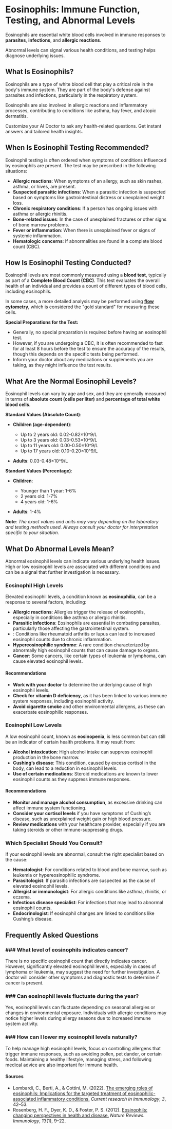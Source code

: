 # Eosinophils: Immune Function, Testing, and Abnormal Levels

Eosinophils are essential white blood cells involved in immune responses to **parasites**, **infections**, and **allergic reactions**.

Abnormal levels can signal various health conditions, and testing helps diagnose underlying issues.

## What Is Eosinophils?

Eosinophils are a type of white blood cell that play a critical role in the body's immune system. They are part of the body's defense against parasites and infections, particularly in the respiratory system.

Eosinophils are also involved in allergic reactions and inflammatory processes, contributing to conditions like asthma, hay fever, and atopic dermatitis.

Customize your AI Doctor to ask any health-related questions. Get instant answers and tailored health insights.

## When Is Eosinophil Testing Recommended?

Eosinophil testing is often ordered when symptoms of conditions influenced by eosinophils are present. The test may be prescribed in the following situations:

- **Allergic reactions**: When symptoms of an allergy, such as skin rashes, asthma, or hives, are present.
- **Suspected parasitic infections**: When a parasitic infection is suspected based on symptoms like gastrointestinal distress or unexplained weight loss.
- **Chronic respiratory conditions**: If a person has ongoing issues with asthma or allergic rhinitis.
- **Bone-related issues**: In the case of unexplained fractures or other signs of bone marrow problems.
- **Fever or inflammation**: When there is unexplained fever or signs of systemic inflammation.
- **Hematologic concerns**: If abnormalities are found in a complete blood count (CBC).

## How Is Eosinophil Testing Conducted?

Eosinophil levels are most commonly measured using a **blood test**, typically as part of a **Complete Blood Count (CBC)**. This test evaluates the overall health of an individual and provides a count of different types of blood cells, including eosinophils.

In some cases, a more detailed analysis may be performed using [**flow cytometry**](https://pmc.ncbi.nlm.nih.gov/articles/PMC5939936/#:~:text=Flow%20cytometry%20is%20a%20technology,as%20photodiodes%20or%20photomultiplier%20tubes.), which is considered the "gold standard" for measuring these cells.

**Special Preparations for the Test:**

- Generally, no special preparation is required before having an eosinophil test.
- However, if you are undergoing a CBC, it is often recommended to fast for at least 8 hours before the test to ensure the accuracy of the results, though this depends on the specific tests being performed.
- Inform your doctor about any medications or supplements you are taking, as they might influence the test results.

## What Are the Normal Eosinophil Levels?

Eosinophil levels can vary by age and sex, and they are generally measured in terms of **absolute count (cells per liter)** and **percentage of total white blood cells**.

**Standard Values (Absolute Count)**:

- **Children (age-dependent)**:

  - Up to 2 years old: 0.02-0.82×10^9/L
  - Up to 3 years old: 0.03-0.53×10^9/L
  - Up to 11 years old: 0.00-0.50×10^9/L
  - Up to 17 years old: 0.10-0.20×10^9/L
- **Adults**: 0.03-0.48×10^9/L

**Standard Values (Percentage)**:

- **Children**:

  - Younger than 1 year: 1-6%
  - 2 years old: 1-7%
  - 4 years old: 1-6%
- **Adults**: 1-4%

**Note**: _The exact values and units may vary depending on the laboratory and testing methods used. Always consult your doctor for interpretation specific to your situation._

## What Do Abnormal Levels Mean?

Abnormal eosinophil levels can indicate various underlying health issues. High or low eosinophil levels are associated with different conditions and can be a signal that further investigation is necessary.

### Eosinophil High Levels

Elevated eosinophil levels, a condition known as **eosinophilia**, can be a response to several factors, including:

- **Allergic reactions**: Allergies trigger the release of eosinophils, especially in conditions like asthma or allergic rhinitis.
- **Parasitic infections**: Eosinophils are essential in combating parasites, particularly those affecting the gastrointestinal system.
- : Conditions like rheumatoid arthritis or lupus can lead to increased eosinophil counts due to chronic inflammation.
- **Hypereosinophilic syndrome**: A rare condition characterized by abnormally high eosinophil counts that can cause damage to organs.
- **Cancer**: Some cancers, like certain types of leukemia or lymphoma, can cause elevated eosinophil levels.

#### Recommendations

- **Work with your doctor** to determine the underlying cause of high eosinophil levels.
- **Check for** **vitamin D** **deficiency**, as it has been linked to various immune system responses, including eosinophil activity.
- **Avoid cigarette smoke** and other environmental allergens, as these can exacerbate eosinophilic responses.

### Eosinophil Low Levels

A low eosinophil count, known as **eosinopenia**, is less common but can still be an indicator of certain health problems. It may result from:

- **Alcohol intoxication**: High alcohol intake can suppress eosinophil production in the bone marrow.
- **Cushing’s disease**: This condition, caused by excess cortisol in the body, can lead to a reduction in eosinophil levels.
- **Use of certain medications**: Steroid medications are known to lower eosinophil counts as they suppress immune responses.

#### Recommendations

- **Monitor and manage alcohol consumption**, as excessive drinking can affect immune system functioning.
- **Consider your cortisol levels** if you have symptoms of Cushing’s disease, such as unexplained weight gain or high blood pressure.
- **Review medications** with your healthcare provider, especially if you are taking steroids or other immune-suppressing drugs.

### Which Specialist Should You Consult?

If your eosinophil levels are abnormal, consult the right specialist based on the cause:

- **Hematologist**: For conditions related to blood and bone marrow, such as leukemia or hypereosinophilic syndrome.
- **Parasitologist**: If parasitic infections are suspected as the cause of elevated eosinophil levels.
- **Allergist or immunologist**: For allergic conditions like asthma, rhinitis, or eczema.
- **Infectious disease specialist**: For infections that may lead to abnormal eosinophil counts.
- **Endocrinologist**: If eosinophil changes are linked to conditions like Cushing’s disease.

## Frequently Asked Questions

### \#\#\# What level of eosinophils indicates cancer?

There is no specific eosinophil count that directly indicates cancer. However, significantly elevated eosinophil levels, especially in cases of lymphoma or leukemia, may suggest the need for further investigation. A doctor will consider other symptoms and diagnostic tests to determine if cancer is present.

### \#\#\# Can eosinophil levels fluctuate during the year?

Yes, eosinophil levels can fluctuate depending on seasonal allergies or changes in environmental exposure. Individuals with allergic conditions may notice higher levels during allergy seasons due to increased immune system activity.

### \#\#\# How can I lower my eosinophil levels naturally?

To help manage high eosinophil levels, focus on controlling allergens that trigger immune responses, such as avoiding pollen, pet dander, or certain foods. Maintaining a healthy lifestyle, managing stress, and following medical advice are also important for immune health.

 #### Sources

- Lombardi, C., Berti, A., & Cottini, M. (2022). [The emerging roles of eosinophils: Implications for the targeted treatment of eosinophilic-associated inflammatory conditions.](https://pmc.ncbi.nlm.nih.gov/articles/PMC9040157/) _Current research in immunology_, _3_, 42–53.
- Rosenberg, H. F., Dyer, K. D., & Foster, P. S. (2012). [Eosinophils: changing perspectives in health and disease.](https://www.nature.com/articles/nri3341) _Nature Reviews. Immunology_, _13_(1), 9–22.